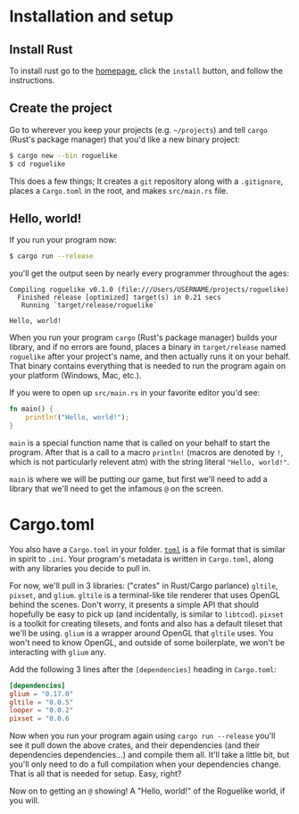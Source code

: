# Installation and setup

## Install Rust

To install rust go to the [homepage](https://www.rust-lang.org), click the `install` button, and follow the instructions.

## Create the project

Go to wherever you keep your projects (e.g. `~/projects`) and tell `cargo` (Rust's package manager) that you'd like a new binary project:

```bash
$ cargo new --bin roguelike
$ cd roguelike
```

This does a few things; It creates a `git` repository along with a `.gitignore`, places a `Cargo.toml` in the root, and makes `src/main.rs` file.

## Hello, world!

If you run your program now:

```bash
$ cargo run --release
```

you'll get the output seen by nearly every programmer throughout the ages:

```
Compiling roguelike v0.1.0 (file:///Users/USERNAME/projects/roguelike)
  Finished release [optimized] target(s) in 0.21 secs
   Running `target/release/roguelike`

Hello, world!
```

When you run your program `cargo` (Rust's package manager) builds your library, and if no errors are found, places a binary in `target/release` named `roguelike` after your project's name, and then actually runs it on your behalf. That binary contains everything that is needed to run the program again on your platform (Windows, Mac, etc.).

If you were to open up `src/main.rs` in your favorite editor you'd see:

```rust
fn main() {
    println!("Hello, world!");
}
```

`main` is a special function name that is called on your behalf to start the program. After that is a call to a macro `println!` (macros are denoted by `!`, which is not particularly relevent atm) with the string literal `"Hello, world!"`.

`main` is where we will be putting our game, but first we'll need to add a library that we'll need to get the infamous `@` on the screen.

# Cargo.toml

You also have a `Cargo.toml` in your folder. [`toml`](https://github.com/toml-lang/toml) is a file format that is similar in spirit to `.ini`. Your program's metadata is written in `Cargo.toml`, along with any libraries you decide to pull in.

For now, we'll pull in 3 libraries: ("crates" in Rust/Cargo parlance) `gltile`, `pixset`, and `glium`. `gltile` is a terminal-like tile renderer that uses OpenGL behind the scenes. Don't worry, it presents a simple API that should hopefully be easy to pick up (and incidentally, is similar to `libtcod`). `pixset` is a toolkit for creating tilesets, and fonts and also has a default tileset that we'll be using. `glium` is a wrapper around OpenGL that `gltile` uses. You won't need to know OpenGL, and outside of some boilerplate, we won't be interacting with `glium` any.

Add the following 3 lines after the `[dependencies]` heading in `Cargo.toml`:

```toml
[dependencies]
glium = "0.17.0"
gltile = "0.0.5"
looper = "0.0.2"
pixset = "0.0.6
```

Now when you run your program again using `cargo run --release` you'll see it pull down the above crates, and their dependencies (and their dependencies dependencies...) and compile them all. It'll take a little bit, but you'll only need to do a full compilation when your dependencies change. That is all that is needed for setup. Easy, right?

Now on to getting an `@` showing! A "Hello, world!" of the Roguelike world, if you will.
